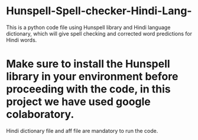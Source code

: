 # Hunspell-Spell-checker-Hindi-Lang-
This is a python code file using Hunspell library and Hindi language dictionary, which will give spell checking and corrected word predictions for Hindi words.
# Make sure to install the Hunspell library in your environment before proceeding with the code, in this project we have used google colaboratory.
Hindi dictionary file and aff file are mandatory to run the code.
